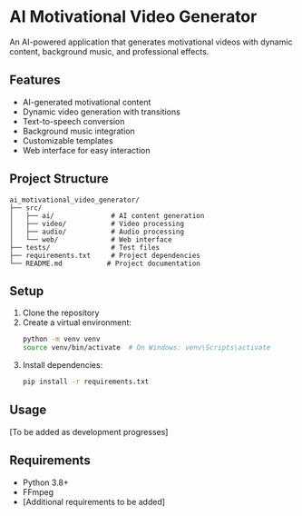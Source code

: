 # AI Motivational Video Generator

An AI-powered application that generates motivational videos with dynamic content, background music, and professional effects.

## Features
- AI-generated motivational content
- Dynamic video generation with transitions
- Text-to-speech conversion
- Background music integration
- Customizable templates
- Web interface for easy interaction

## Project Structure
```
ai_motivational_video_generator/
├── src/
│   ├── ai/              # AI content generation
│   ├── video/           # Video processing
│   ├── audio/           # Audio processing
│   └── web/             # Web interface
├── tests/               # Test files
├── requirements.txt     # Project dependencies
└── README.md           # Project documentation
```

## Setup
1. Clone the repository
2. Create a virtual environment:
   ```bash
   python -m venv venv
   source venv/bin/activate  # On Windows: venv\Scripts\activate
   ```
3. Install dependencies:
   ```bash
   pip install -r requirements.txt
   ```

## Usage
[To be added as development progresses]

## Requirements
- Python 3.8+
- FFmpeg
- [Additional requirements to be added]